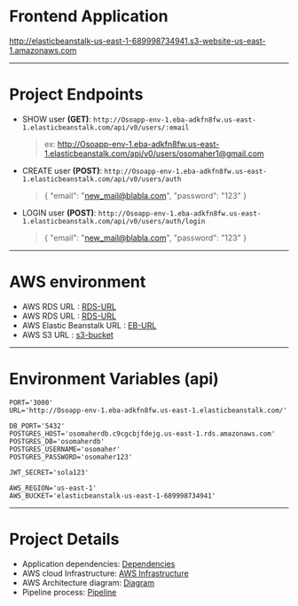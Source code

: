 # Frontend Application
http://elasticbeanstalk-us-east-1-689998734941.s3-website-us-east-1.amazonaws.com

---

# Project Endpoints
- SHOW user **(GET)**: ```http://Osoapp-env-1.eba-adkfn8fw.us-east-1.elasticbeanstalk.com/api/v0/users/:email```


  >ex: http://Osoapp-env-1.eba-adkfn8fw.us-east-1.elasticbeanstalk.com/api/v0/users/osomaher1@gmail.com

- CREATE user **(POST)**: ```http://Osoapp-env-1.eba-adkfn8fw.us-east-1.elasticbeanstalk.com/api/v0/users/auth```

    >{
        "email": "new_mail@blabla.com",
        "password": "123"
    }

- LOGIN user **(POST)**: ```http://Osoapp-env-1.eba-adkfn8fw.us-east-1.elasticbeanstalk.com/api/v0/users/auth/login```

    >{
        "email": "new_mail@blabla.com",
        "password": "123"
    }

---

# AWS environment
- AWS RDS URL : [RDS-URL](osomaherdb.c9cgcbjfdejg.us-east-1.rds.amazonaws.com)
- AWS RDS URL : [RDS-URL](osomaherdb.c9cgcbjfdejg.us-east-1.rds.amazonaws.com)
- AWS Elastic Beanstalk URL : [EB-URL](Osoapp-env-1.eba-adkfn8fw.us-east-1.elasticbeanstalk.com)
- AWS S3 URL : [s3-bucket](http://elasticbeanstalk-us-east-1-689998734941.s3-website-us-east-1.amazonaws.com)

---

# Environment Variables (api)
```
PORT='3000'
URL='http://Osoapp-env-1.eba-adkfn8fw.us-east-1.elasticbeanstalk.com/'

DB_PORT='5432'
POSTGRES_HOST='osomaherdb.c9cgcbjfdejg.us-east-1.rds.amazonaws.com'
POSTGRES_DB='osomaherdb'
POSTGRES_USERNAME='osomaher'
POSTGRES_PASSWORD='osomaher123'

JWT_SECRET='sola123'

AWS_REGION='us-east-1'
AWS_BUCKET='elasticbeanstalk-us-east-1-689998734941'
```
---
# Project Details
- Application dependencies: [Dependencies](./docs/app_dependencies.md)
- AWS cloud Infrastructure: [AWS Infrastructure](./docs/Infrastructure_description.md)
- AWS Architecture diagram: [Diagram](./docs/architecture_diagram.md)
- Pipeline process: [Pipeline](./docs/pipeline_process.md)